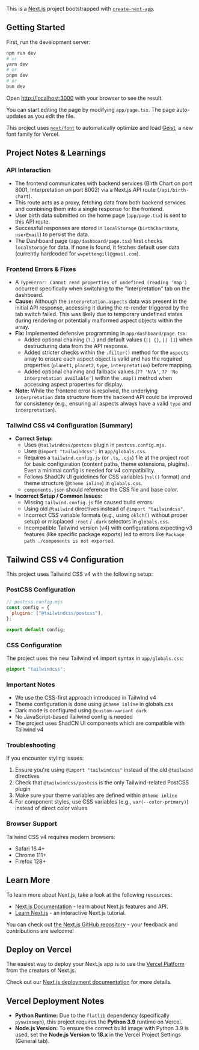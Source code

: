 This is a [Next.js](https://nextjs.org) project bootstrapped with [`create-next-app`](https://nextjs.org/docs/app/api-reference/cli/create-next-app).

## Getting Started

First, run the development server:

```bash
npm run dev
# or
yarn dev
# or
pnpm dev
# or
bun dev
```

Open [http://localhost:3000](http://localhost:3000) with your browser to see the result.

You can start editing the page by modifying `app/page.tsx`. The page auto-updates as you edit the file.

This project uses [`next/font`](https://nextjs.org/docs/app/building-your-application/optimizing/fonts) to automatically optimize and load [Geist](https://vercel.com/font), a new font family for Vercel.

## Project Notes & Learnings

### API Interaction
- The frontend communicates with backend services (Birth Chart on port 8001, Interpretation on port 8002) via a Next.js API route (`/api/birth-chart`).
- This route acts as a proxy, fetching data from both backend services and combining them into a single response for the frontend.
- User birth data submitted on the home page (`app/page.tsx`) is sent to this API route.
- Successful responses are stored in `localStorage` (`birthChartData`, `userEmail`) to persist the data.
- The Dashboard page (`app/dashboard/page.tsx`) first checks `localStorage` for data. If none is found, it fetches default user data (currently hardcoded for `wwpettengill@gmail.com`).

### Frontend Errors & Fixes
- A `TypeError: Cannot read properties of undefined (reading 'map')` occurred specifically when switching to the "Interpretation" tab on the dashboard.
- **Cause:** Although the `interpretation.aspects` data was present in the initial API response, accessing it during the re-render triggered by the tab switch failed. This was likely due to temporary undefined states during rendering or potentially malformed aspect objects within the array.
- **Fix:** Implemented defensive programming in `app/dashboard/page.tsx`:
    - Added optional chaining (`?.`) and default values (`|| {}`, `|| []`) when destructuring data from the API response.
    - Added stricter checks within the `.filter()` method for the `aspects` array to ensure each aspect object is valid and has the required properties (`planet1`, `planet2`, `type`, `interpretation`) before mapping.
    - Added optional chaining and fallback values (`?? 'N/A'`, `?? 'No interpretation available'`) within the `.map()` method when accessing aspect properties for display.
- **Note:** While the frontend error is resolved, the underlying `interpretation` data structure from the backend API could be improved for consistency (e.g., ensuring all aspects always have a valid `type` and `interpretation`).

### Tailwind CSS v4 Configuration (Summary)
- **Correct Setup:**
    - Uses `@tailwindcss/postcss` plugin in `postcss.config.mjs`.
    - Uses `@import "tailwindcss";` in `app/globals.css`.
    - Requires a `tailwind.config.js` (or `.ts`, `.cjs`) file at the project root for basic configuration (content paths, theme extensions, plugins). Even a minimal config is needed for v4 compatibility.
    - Follows ShadCN UI guidelines for CSS variables (`hsl()` format) and theme structure (`@theme inline`) in `globals.css`.
    - `components.json` should reference the CSS file and base color.
- **Incorrect Setup / Common Issues:**
    - Missing `tailwind.config.js` file caused build errors.
    - Using old `@tailwind` directives instead of `@import "tailwindcss"`.
    - Incorrect CSS variable formats (e.g., using `oklch()` without proper setup) or misplaced `:root` / `.dark` selectors in `globals.css`.
    - Incompatible Tailwind version (v4) with configurations expecting v3 features (like specific package exports) led to errors like `Package path ./components is not exported`.

## Tailwind CSS v4 Configuration

This project uses Tailwind CSS v4 with the following setup:

### PostCSS Configuration
```js
// postcss.config.mjs
const config = {
  plugins: ["@tailwindcss/postcss"],
};

export default config;
```

### CSS Configuration
The project uses the new Tailwind v4 import syntax in `app/globals.css`:
```css
@import "tailwindcss";
```

### Important Notes
- We use the CSS-first approach introduced in Tailwind v4
- Theme configuration is done using `@theme inline` in globals.css
- Dark mode is configured using `@custom-variant dark`
- No JavaScript-based Tailwind config is needed
- The project uses ShadCN UI components which are compatible with Tailwind v4

### Troubleshooting
If you encounter styling issues:
1. Ensure you're using `@import "tailwindcss"` instead of the old `@tailwind` directives
2. Check that `@tailwindcss/postcss` is the only Tailwind-related PostCSS plugin
3. Make sure your theme variables are defined within `@theme inline`
4. For component styles, use CSS variables (e.g., `var(--color-primary)`) instead of direct color values

### Browser Support
Tailwind CSS v4 requires modern browsers:
- Safari 16.4+
- Chrome 111+
- Firefox 128+

## Learn More

To learn more about Next.js, take a look at the following resources:

- [Next.js Documentation](https://nextjs.org/docs) - learn about Next.js features and API.
- [Learn Next.js](https://nextjs.org/learn) - an interactive Next.js tutorial.

You can check out [the Next.js GitHub repository](https://github.com/vercel/next.js) - your feedback and contributions are welcome!

## Deploy on Vercel

The easiest way to deploy your Next.js app is to use the [Vercel Platform](https://vercel.com/new?utm_medium=default-template&filter=next.js&utm_source=create-next-app&utm_campaign=create-next-app-readme) from the creators of Next.js.

Check out our [Next.js deployment documentation](https://nextjs.org/docs/app/building-your-application/deploying) for more details.

## Vercel Deployment Notes

- **Python Runtime:** Due to the `flatlib` dependency (specifically `pyswisseph`), this project requires the **Python 3.9** runtime on Vercel.
- **Node.js Version:** To ensure the correct build image with Python 3.9 is used, set the **Node.js Version** to **18.x** in the Vercel Project Settings (General tab).
